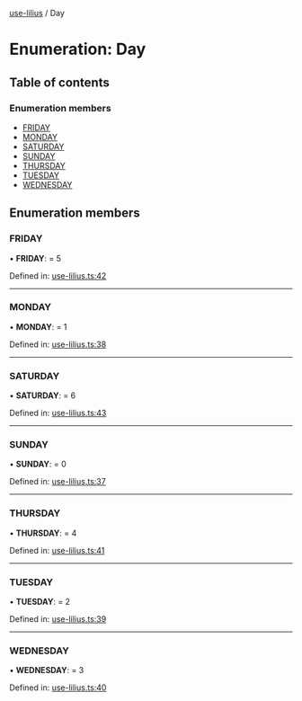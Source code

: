 [use-lilius](../README.md) / Day

# Enumeration: Day

## Table of contents

### Enumeration members

- [FRIDAY](day.md#friday)
- [MONDAY](day.md#monday)
- [SATURDAY](day.md#saturday)
- [SUNDAY](day.md#sunday)
- [THURSDAY](day.md#thursday)
- [TUESDAY](day.md#tuesday)
- [WEDNESDAY](day.md#wednesday)

## Enumeration members

### FRIDAY

• **FRIDAY**: = 5

Defined in: [use-lilius.ts:42](https://github.com/dannytatom/use-lilius/blob/1b2b22d/src/use-lilius.ts#L42)

___

### MONDAY

• **MONDAY**: = 1

Defined in: [use-lilius.ts:38](https://github.com/dannytatom/use-lilius/blob/1b2b22d/src/use-lilius.ts#L38)

___

### SATURDAY

• **SATURDAY**: = 6

Defined in: [use-lilius.ts:43](https://github.com/dannytatom/use-lilius/blob/1b2b22d/src/use-lilius.ts#L43)

___

### SUNDAY

• **SUNDAY**: = 0

Defined in: [use-lilius.ts:37](https://github.com/dannytatom/use-lilius/blob/1b2b22d/src/use-lilius.ts#L37)

___

### THURSDAY

• **THURSDAY**: = 4

Defined in: [use-lilius.ts:41](https://github.com/dannytatom/use-lilius/blob/1b2b22d/src/use-lilius.ts#L41)

___

### TUESDAY

• **TUESDAY**: = 2

Defined in: [use-lilius.ts:39](https://github.com/dannytatom/use-lilius/blob/1b2b22d/src/use-lilius.ts#L39)

___

### WEDNESDAY

• **WEDNESDAY**: = 3

Defined in: [use-lilius.ts:40](https://github.com/dannytatom/use-lilius/blob/1b2b22d/src/use-lilius.ts#L40)
